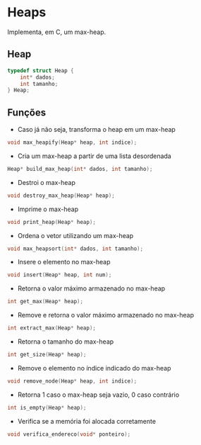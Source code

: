 # Heaps

Implementa, em C, um max-heap.

## Heap

~~~c
typedef struct Heap {
    int* dados;
    int tamanho;
} Heap;
~~~

## Funções

* Caso já não seja, transforma o heap em um max-heap
~~~c
void max_heapify(Heap* heap, int indice);
~~~

* Cria um max-heap a partir de uma lista desordenada
~~~c
Heap* build_max_heap(int* dados, int tamanho);
~~~

* Destroi o max-heap
~~~c
void destroy_max_heap(Heap* heap);
~~~

* Imprime o max-heap
~~~c
void print_heap(Heap* heap);
~~~

* Ordena o vetor utilizando um max-heap
~~~c
void max_heapsort(int* dados, int tamanho);
~~~

* Insere o elemento no max-heap
~~~c
void insert(Heap* heap, int num);
~~~

* Retorna o valor máximo armazenado no max-heap
~~~c
int get_max(Heap* heap);
~~~

* Remove e retorna o valor máximo armazenado no max-heap
~~~c
int extract_max(Heap* heap);
~~~

* Retorna o tamanho do max-heap
~~~c
int get_size(Heap* heap);
~~~

* Remove o elemento no índice indicado do max-heap
~~~c
void remove_node(Heap* heap, int indice);
~~~

* Retorna 1 caso o max-heap seja vazio, 0 caso contrário
~~~c
int is_empty(Heap* heap);
~~~

* Verifica se a memória foi alocada corretamente
~~~c
void verifica_endereco(void* ponteiro);
~~~
